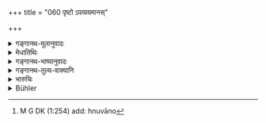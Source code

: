+++
title = "060 पृष्टो ऽपव्ययमानस्"

+++

<details><summary>गङ्गानथ-मूलानुवादः</summary>

On having been summoned and questioned, if one denies it,—then he siiall be convicted by the man seeking for his due by means of at least three witnesses, in the presence of the king and the brāhmaṇas.—(60)
</details>

<details><summary>मेधातिथिः</summary>

यः **कृतावस्थ** आहूतो ऽभियुक्तो गृहीतप्रतिभूश् च राजसकाशे प्राड्विवाकेनान्यैर् वा पृच्छ्यते किम् अस्मै धारयसि नेति **पृष्ठः** सन्न् **अपव्ययते** ऽपह्नुते[^२४०] । **धनैषिणा** स्वधनं पूर्वप्रयुक्तम् आत्मनः साधयितुम् इच्छता । **साक्षिभिर् भाव्यो** विप्रतिपन्नः प्रतिपादयितव्यः । **त्र्यवरैः** । त्रय अवरे येषां तैस् त्र्यवरैः । अवरम् अपचयातिशयम् आह । यद्य् अत्यन्तं न्यूनास् तदा त्रयः स्युः । अन्यथा त्रिभ्य ऊर्ध्वम् । **नृपब्राह्मणसंनिधाव्** इति । 


[^२४०]:
     M G DK (1:254) add: hnuvāno

- <u>ननु</u> च तेषाम् एव यैर् न्यायः प्रारब्धस् तत्र तत्संनिधान एव साक्षिप्रश्नः प्राप्तः । किम् अनेन **नृपब्राह्मणसंनिधाव्** इति । 

<u>नैवम्</u> । प्रमाणपुरुषप्रेषणेनापि साक्षिप्रश्न उपपद्यत इति । साक्षात् प्रष्टव्य इति पुनर्वचनम् ॥ ८.६० ॥
</details>

<details><summary>गङ्गानथ-भाष्यानुवादः</summary>

Being ‘*summoned*’— called, complained against, and let off on security,—‘*and questioned*’— in the presence of the King, either by the judge or by other members of the Court—‘Do you, or do you not, owe this amount to this person?’—if the man denies it; ‘*then he shall he c*
*onv* *icted*,’—proved to be wrong—‘*by* *the man seeking for his
due*’—*i.e*., by the person who is desirous of proving that the sum had been really lent by him,—‘by *means of at least three witnesses*’;—the compound ‘*tryavara*’ means ‘*of whom three is the least number*,’ the term ‘*avara*’ standing for the minimum; the meaning being that if they are to be fewest, they should he *three*; otherwise they should he more than three;—*in the presence of the King and the Brāhmaṇas*.’

An objection is raised:—“The witnesses are naturally to be questioned before the persons by whom the case has begun to be tried; why then should it ho asserted that this has to be done *in the* *presence* *of the King and the Brāhmaṇas*?”

There is no force in this. It is just possible that the witnesses might be questioned by deputing a trustworthy person to go to them; hence with a view to emphasise that the witnesses should be questioned personally by the trying persons, it has been reiterated here.—(60)
</details>

<details><summary>गङ्गानथ-तुल्य-वाक्यानि</summary>

*Nārada* (2.26).—‘When the defendant denies the claim, the plaintiff has
to prove his claim, unless the denial should have been in the form of a
*special plea*. What the plaintiff has fully stated in the plaint, that
he must substantiate by adducing evidence at the third stage of the trial.’

*Nārada* (1.147 (?)).—‘In doubtful cases, when two parties are
quarrelling with one another, the truth has to be gathered from witnesses, whose knowledge is based on what has been seen, heard or understood by them.’

*Bṛhaspati* (5.1-3).—‘When litigants are quarrelling in a court of
justice, the Judges, after examining the answer, shall adjudge the burden of proof to either of the two parties. The Judges............ having determined to which party the burden of proof shall be adjudged, that person shall substantiate the whole of his declaration by documents or other proofs. The plaintiff shall prove his declaration, and the defendant his special plea.’

*Āpastamba* (2.29.7).—‘The witness shall answer the questions put to
him, according to the truth, in the morning, before a kindled fire, standing near water, in the presence of the King, with the consent of all, after having been exhorted by the Judges to be fair to both sides.’

*Gautama* (13.1).—‘In disputed cases the truth shall be established by
means of witnesses.’

*Yājñavalkya* (2.69). ‘Witnesses should be at least three.’
</details>

<details><summary>भारुचिः</summary>

एकस्य साक्षित्व प्रतिषेधाद् द्वयोर् अपि साक्षित्वं त्रित्वापवादाद् भविष्यति, अन् केवलं त्रयाणाम् ॥ ८.६० ॥
</details>

<details><summary>Bühler</summary>

060	(A defendant) who, being brought (into court) by the creditor, (and) being questioned, denies (the debt), shall be convicted (of his falsehood) by at least three witnesses (who must depose) in the presence of the Brahmana (appointed by) the king.
</details>
